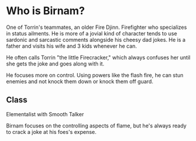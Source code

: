 # Who is Birnam?

One of Torrin's teammates, an older Fire Djinn. Firefighter who specializes in status ailments.
He is more of a jovial kind of character tends to use sardonic and sarcastic comments alongside his cheesy dad jokes. He is a father and visits his wife and 3 kids whenever he can.

He often calls Torrin "the little Firecracker," which always confuses her until she gets the joke and goes along with it.

He focuses more on control. Using powers like the flash fire, he can stun enemies and not knock them down or knock them off guard.

## Class
Elementalist with Smooth Talker

Birnam focuses on the controlling aspects of flame, but he's always ready to crack a joke at his foes's expense.
